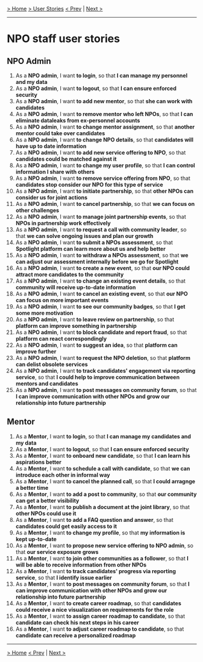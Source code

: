 [> Home](../README.md)  [> User Stories](README.md)
[< Prev]()  |  [Next >]()

<hr />

# NPO staff user stories

## NPO Admin
1. As a <b>NPO admin</b>, I want <b>to login</b>, so that <b>I can manage my personnel and my data</b>
2. As a <b>NPO admin</b>, I want <b>to logout</b>, so that <b>I can ensure enforced security</b>
3. As a <b>NPO admin</b>, I want <b>to add new mentor</b>, so that <b>she can work with candidates</b>
4. As a <b>NPO admin</b>, I want <b>to remove mentor who left NPOs</b>, so that <b>I can eliminate dataleaks from ex-personnel accounts</b>
5. As a <b>NPO admin</b>, I want <b>to change mentor assignment</b>, so that <b>another mentor could take over candidates</b>
6. As a <b>NPO admin</b>, I want <b>to change NPO details</b>, so that <b>candidates will have up to date information</b>
7. As a <b>NPO admin</b>, I want <b>to add new service offering to NPO</b>, so that <b>candidates could be matched against it</b>
8. As a <b>NPO admin</b>, I want <b>to change my user profile</b>, so that <b>I can control information I share with others</b>
9. As a <b>NPO admin</b>, I want <b>to remove service offering from NPO</b>, so that <b>candidates stop consider our NPO for this type of service</b>
10. As a <b>NPO admin</b>, I want <b>to initiate partnership</b>, so that <b>other NPOs can consider us for joint actions</b>
11. As a <b>NPO admin</b>, I want <b>to cancel partnership</b>, so that <b>we can focus on other challenges</b>
12. As a <b>NPO admin</b>, I want <b>to manage joint partnership events</b>, so that <b>NPOs in partnership work effectively</b>
13. As a <b>NPO admin</b>, I want <b>to request a call with community leader</b>, so that <b>we can solve ongoing issues and plan our growth</b>
14. As a <b>NPO admin</b>, I want <b>to submit a NPOs assessment</b>, so that <b>Spotlight platform can learn more about us and help better</b>
15. As a <b>NPO admin</b>, I want <b>to withdraw a NPOs assessment</b>, so that <b>we can adjust our assessment internally before we go for Spotlight</b>
16. As a <b>NPO admin</b>, I want <b>to create a new event</b>, so that <b>our NPO could attract more candidates to the community</b>
17. As a <b>NPO admin</b>, I want <b>to change an existing event details</b>, so that <b>community will receive up-to-date information</b>
18. As a <b>NPO admin</b>, I want <b>to cancel an existing event</b>, so that <b>our NPO can focus on more important events</b>
19. As a <b>NPO admin</b>, I want <b>to see our community badges</b>, so that <b>I get some more motivation</b>
20. As a <b>NPO admin</b>, I want <b>to leave review on partnership</b>, so that <b>platform can improve something in partnership</b>
21. As a <b>NPO admin</b>, I want <b>to block candidate and report fraud</b>, so that <b>platform can react correspondingly</b>
22. As a <b>NPO admin</b>, I want <b>to suggest an idea</b>, so that <b>platform can improve further</b>
23. As a <b>NPO admin</b>, I want <b>to request the NPO deletion</b>, so that <b>platform can delist obsolete services</b>
24. As a <b>NPO admin</b>, I want <b>to track candidates' engagement via reporting service</b>, so that <b>I could help to improve communication between mentors and candidates</b>
25. As a <b>NPO admin</b>, I want <b>to post messages on community forum</b>, so that <b>I can improve communication with other NPOs and grow our relationship into future partnership</b>

## Mentor
1. As a <b>Mentor</b>, I want <b>to login</b>, so that <b>I can manage my candidates and my data</b>
2. As a <b>Mentor</b>, I want <b>to logout</b>, so that <b>I can ensure enforced security</b>
3. As a <b>Mentor</b>, I want <b>to onboard new candidate</b>, so that <b>I can learn his aspirations better</b>
4. As a <b>Mentor</b>, I want <b>to schedule a call with candidate</b>, so that <b>we can introduce each other in informal way</b>
5. As a <b>Mentor</b>, I want <b>to cancel the planned call</b>, so that <b>I could arragnge a better time</b>
6. As a <b>Mentor</b>, I want <b>to add a post to community</b>, so that <b>our community can get a better visibility</b>
7. As a <b>Mentor</b>, I want <b>to publish a document at the joint library</b>, so that <b>other NPOs could use it</b>
8. As a <b>Mentor</b>, I want <b>to add a FAQ question and answer</b>, so that <b>candidates could get easily access to it</b>
9. As a <b>Mentor</b>, I want <b>to change my profile</b>, so that <b>my information is kept up-to-date</b>
10. As a <b>Mentor</b>, I want <b>to propose new service offering to NPO admin</b>, so that <b>our service exposure grows</b>
11. As a <b>Mentor</b>, I want <b>to join other communities as a follower</b>, so that <b>I will be able to receive information from other NPOs</b>
12. As a <b>Mentor</b>, I want <b>to track candidates' progress via reporting service</b>, so that <b>I identify issue earlier</b>
13. As a <b>Mentor</b>, I want <b>to post messages on community forum</b>, so that <b>I can improve communication with other NPOs and grow our relationship into future partnership</b>
14. As a <b>Mentor</b>, I want <b>to create career roadmap</b>, so that <b>candidates could receive a nice visualization on requirements for the role</b>
15. As a <b>Mentor</b>, I want <b>to assign career roadmap to candidate</b>, so that <b>candidate can check his next steps in his career</b>
16. As a <b>Mentor</b>, I want <b>to adjust career roadmap to candidate</b>, so that <b>candidate can receive a personalized roadmap</b>


<hr />

[> Home](../README.md)
[< Prev]()  |  [Next >]()
